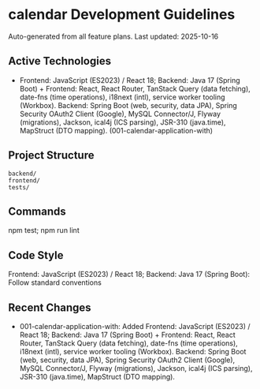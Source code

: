 ﻿# calendar Development Guidelines

Auto-generated from all feature plans. Last updated: 2025-10-16

## Active Technologies
- Frontend: JavaScript (ES2023) / React 18; Backend: Java 17 (Spring Boot) + Frontend: React, React Router, TanStack Query (data fetching), date-fns (time operations), i18next (intl), service worker tooling (Workbox). Backend: Spring Boot (web, security, data JPA), Spring Security OAuth2 Client (Google), MySQL Connector/J, Flyway (migrations), Jackson, ical4j (ICS parsing), JSR-310 (java.time), MapStruct (DTO mapping). (001-calendar-application-with)

## Project Structure
```
backend/
frontend/
tests/
```

## Commands
npm test; npm run lint

## Code Style
Frontend: JavaScript (ES2023) / React 18; Backend: Java 17 (Spring Boot): Follow standard conventions

## Recent Changes
- 001-calendar-application-with: Added Frontend: JavaScript (ES2023) / React 18; Backend: Java 17 (Spring Boot) + Frontend: React, React Router, TanStack Query (data fetching), date-fns (time operations), i18next (intl), service worker tooling (Workbox). Backend: Spring Boot (web, security, data JPA), Spring Security OAuth2 Client (Google), MySQL Connector/J, Flyway (migrations), Jackson, ical4j (ICS parsing), JSR-310 (java.time), MapStruct (DTO mapping).

<!-- MANUAL ADDITIONS START -->
<!-- MANUAL ADDITIONS END -->